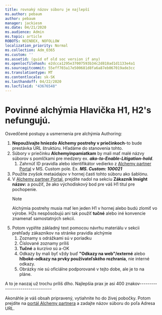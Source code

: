 ```yaml
---
title: rovnaký názov súboru je najlepší
ms.author: pebaum
author: pebaum
manager: jackiesm
ms.date: 04/21/2020
ms.audience: Admin
ms.topic: article
ROBOTS: NOINDEX, NOFOLLOW
localization_priority: Normal
ms.collection: Adm_O365
ms.custom: ''
ms.assetid: (guid of old soc version if any)
ms.openlocfilehash: e2dcca1295e37007593b34c2d818ad1d1133e4a1
ms.sourcegitcommit: 55eff703a17e500681d8fa6a87eb067019ade3cc
ms.translationtype: MT
ms.contentlocale: sk-SK
ms.lasthandoff: 04/22/2020
ms.locfileid: "43676548"
---
```

# <a name="required-alchemy-header-h1-h2s-dont-work"></a>Povinné alchýmia Hlavička H1, H2's nefungujú.
Osvedčené postupy a usmernenia pre alchýmia Authoring:

1. **Nepoužívajte hniezdo Alchemy postrehy v priečinkoch**-to bude prestávka URL štruktúru. Hľadáme do stanovenia tohto.
1. Súbory v priečinku **Alchemyinpamiatkam** by mali mať malé názvy súborov s pomlčkami pre medzery ex. ***ako-to-Enable-Litigation-hold***.
    1. Zahrnúť ID pravidla alebo identifikátor vedierko z [Alchemy partner Portal](https://alchemyportal.azurewebsites.net) v MS. Custom pole. Ex. ***MS. Custom: 100021***
1. Použite zvyšok metaúdajov v hornej časti tohto súboru ako šablónu.
1. V [Alchemy partner Portal](https://alchemyportal.azurewebsites.net), prejdite nadol na sekciu **Zákazník Insight názov:** a použiť, že ako východiskový bod pre váš H1 titul pre pochopenie. 
    > [!NOTE]
    > Alchýmia postrehy musia mať len jeden H1 v hornej alebo budú zlomiť vo výrobe. H2s nespôsobujú ani tak použiť **tučné** alebo iné konvencie znamenať samostatných sekcií.
1. Potom vyplňte základný text pomocou návrhu materiálu v sekcii prehľady zákazníkov na stránke pravidla alchýmie
    1. Zoznamy s odrážkami sú v poriadku
    1. Číslované zoznamy príliš
    1. **Tučné** a *kurzíva* sú a-OK
    1. Odkazy by mali byť vždy buď **"Odkazy na web"/externé** alebo **hlboké-odkazy na prvky používateľského rozhrania**, nie interné odkazy.
    1. Obrázky nie sú oficiálne podporované v tejto dobe, ale je to na pláne.

A to je naozaj už trochu príliš dlho. Najlepšia prax je asi 400 znakov---------------------------------

Akonáhle je váš obsah pripravený, vytiahnite ho do živej pobočky. Potom prejdite na [portál Alchemy partnera](https://alchemyportal.azurewebsites.net) a zadajte názov súboru do poľa Adresa URL. 